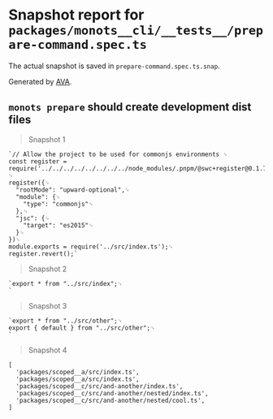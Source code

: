 # Snapshot report for `packages/monots__cli/__tests__/prepare-command.spec.ts`

The actual snapshot is saved in `prepare-command.spec.ts.snap`.

Generated by [AVA](https://avajs.dev).

## `monots prepare` should create development dist files

> Snapshot 1

    `// Allow the project to be used for commonjs environments ␊
    const register = require('../../../../../../../../node_modules/.pnpm/@swc+register@0.1.7_@swc+core@1.2.88/node_modules/@swc/register/lib/index.js');␊
    ␊
    register({␊
      "rootMode": "upward-optional",␊
      "module": {␊
        "type": "commonjs"␊
      },␊
      "jsc": {␊
        "target": "es2015"␊
      }␊
    })␊
    module.exports = require('../src/index.ts');␊
    register.revert();`

> Snapshot 2

    `export * from "../src/index";␊
    `

> Snapshot 3

    `export * from "../src/other";␊
    export { default } from "../src/other";␊
    `

> Snapshot 4

    [
      'packages/scoped__a/src/index.ts',
      'packages/scoped__a/src/index.ts',
      'packages/scoped__c/src/and-another/index.ts',
      'packages/scoped__c/src/and-another/nested/index.ts',
      'packages/scoped__c/src/and-another/nested/cool.ts',
    ]
